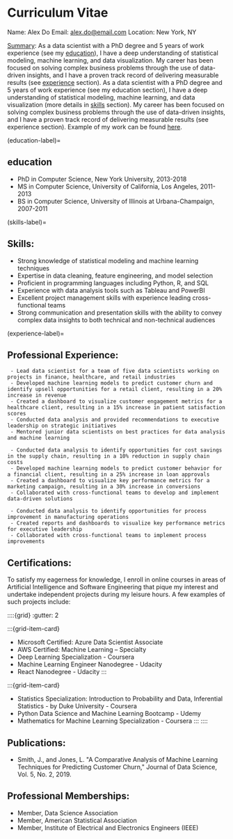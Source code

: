# Curriculum Vitae

Name: Alex Do 
Email: alex.do@email.com 
Location: New York, NY

<u>Summary</u>:
As a data scientist with a PhD degree and 5 years of work experience (see my [education](education-label)), I have a deep understanding of statistical modeling, machine learning, and data visualization. My career has been focused on solving complex business problems through the use of data-driven insights, and I have a proven track record of delivering measurable results (see [experience](experience-label) section). As a data scientist with a PhD degree and 5 years of work experience (see my education section), I have a deep understanding of statistical modeling, machine learning, and data visualization (more details in [skills](skills-label) section). My career has been focused on solving complex business problems through the use of data-driven insights, and I have a proven track record of delivering measurable results (see experience section). Example of my work can be found [here](analysis_example.ipynb).

(education-label)=
## education
 - PhD in Computer Science, New York University, 2013-2018
 - MS in Computer Science, University of California, Los Angeles, 2011-2013
 - BS in Computer Science, University of Illinois at Urbana-Champaign, 2007-2011

(skills-label)=
## Skills:
 - Strong knowledge of statistical modeling and machine learning techniques
 - Expertise in data cleaning, feature engineering, and model selection
 - Proficient in programming languages including Python, R, and SQL
 - Experience with data analysis tools such as Tableau and PowerBI
 - Excellent project management skills with experience leading cross-functional teams
 - Strong communication and presentation skills with the ability to convey complex data insights to both technical and non-technical audiences




(experience-label)=
## Professional Experience:
```{dropdown} **Data Scientist, ABC Corporation, New York, NY, 2018-present**
 - Lead data scientist for a team of five data scientists working on projects in finance, healthcare, and retail industries
 - Developed machine learning models to predict customer churn and identify upsell opportunities for a retail client, resulting in a 20% increase in revenue
 - Created a dashboard to visualize customer engagement metrics for a healthcare client, resulting in a 15% increase in patient satisfaction scores
 - Conducted data analysis and provided recommendations to executive leadership on strategic initiatives
 - Mentored junior data scientists on best practices for data analysis and machine learning
```

```{dropdown} **Data Scientist, XYZ Corporation, Los Angeles, CA, 2016-2018**
 - Conducted data analysis to identify opportunities for cost savings in the supply chain, resulting in a 10% reduction in supply chain costs
 - Developed machine learning models to predict customer behavior for a financial client, resulting in a 25% increase in loan approvals
 - Created a dashboard to visualize key performance metrics for a marketing campaign, resulting in a 30% increase in conversions
 - Collaborated with cross-functional teams to develop and implement data-driven solutions
```

```{dropdown} **Data Analyst, DEF Corporation, Urbana-Champaign, IL, 2011-2016**
 - Conducted data analysis to identify opportunities for process improvement in manufacturing operations
 - Created reports and dashboards to visualize key performance metrics for executive leadership
 - Collaborated with cross-functional teams to implement process improvements
```

## Certifications:
To satisfy my eagerness for knowledge, I enroll in online courses in areas of Artificial Intelligence and Software Engineering that pique my interest and undertake independent projects during my leisure hours. A few examples of such projects include:

::::{grid}
:gutter: 2

:::{grid-item-card}
 - Microsoft Certified: Azure Data Scientist Associate
 - AWS Certified: Machine Learning – Specialty
 - Deep Learning Specialization - Coursera
 - Machine Learning Engineer Nanodegree - Udacity
 - React Nanodegree - Udacity
:::

:::{grid-item-card}
 - Statistics Specialization: Introduction to Probability and Data, Inferential Statistics - by Duke University - Coursera
 - Python Data Science and Machine Learning Bootcamp - Udemy
 - Mathematics for Machine Learning Specialization - Coursera
:::
::::

## Publications:
 - Smith, J., and Jones, L. "A Comparative Analysis of Machine Learning Techniques for Predicting Customer Churn," Journal of Data Science, Vol. 5, No. 2, 2019.

## Professional Memberships:
 - Member, Data Science Association
 - Member, American Statistical Association
 - Member, Institute of Electrical and Electronics Engineers (IEEE)